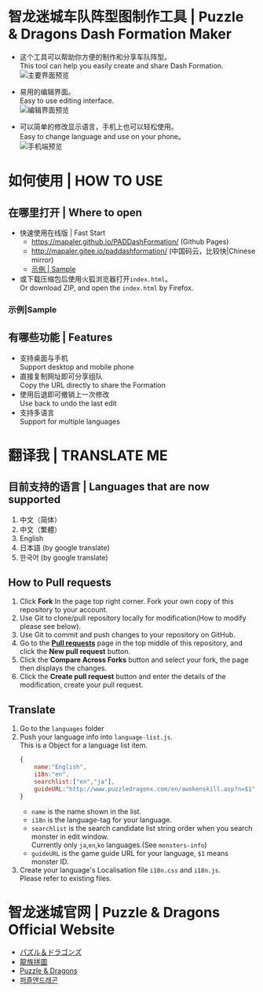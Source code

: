 ﻿智龙迷城车队阵型图制作工具 | Puzzle & Dragons Dash Formation Maker
======
* 这个工具可以帮助你方便的制作和分享车队阵型。  
This tool can help you easily create and share Dash Formation.  
![主要界面预览](https://github.com/Mapaler/PADDashFormation/raw/master/document/preview-main.png)  

* 易用的编辑界面。  
Easy to use editing interface.  
![编辑界面预览](https://github.com/Mapaler/PADDashFormation/raw/master/document/preview-edit.png)

* 可以简单的修改显示语言，手机上也可以轻松使用。  
Easy to change language and use on your phone。  
![手机端预览](https://github.com/Mapaler/PADDashFormation/raw/master/document/preview-mobile.png)
# 如何使用 | HOW TO USE
## 在哪里打开 | Where to open
* 快速使用在线版 | Fast Start  
    * https://mapaler.github.io/PADDashFormation/ (Github Pages)
    * http://mapaler.gitee.io/paddashformation/ (中国码云，比较快|Chinese mirror)
    * [示例 \| Sample](http://mapaler.github.io/paddashformation/?data={%22title%22%3A%22%E6%88%91%E7%9A%84%E6%9C%A8%E8%BD%A6%E9%98%9F%7CMy%20wood%20Dash%20Formation%22%2C%22detail%22%3A%22%E6%88%91%E5%B9%B3%E6%97%B6%E7%9A%84%E6%9C%A8%E8%BD%A6%E9%98%9F\n%E5%BC%80%E8%BD%A6%E4%BA%86%EF%BC%8C%E6%BB%B4%E6%BB%B4%22%2C%22team%22%3A[[[{%22id%22%3A4813%2C%22level%22%3A110%2C%22awoken%22%3A9%2C%22plus%22%3A[99%2C99%2C99]%2C%22latent%22%3A[20%2C20%2C20]}%2C{%22id%22%3A2948%2C%22level%22%3A99%2C%22awoken%22%3A6%2C%22plus%22%3A[99%2C99%2C99]%2C%22latent%22%3A[]}%2C{%22id%22%3A2948%2C%22level%22%3A99%2C%22awoken%22%3A6%2C%22plus%22%3A[99%2C99%2C99]%2C%22latent%22%3A[]}%2C{%22id%22%3A2948%2C%22level%22%3A99%2C%22awoken%22%3A6%2C%22plus%22%3A[99%2C99%2C99]%2C%22latent%22%3A[]}%2C{%22id%22%3A5323%2C%22level%22%3A99%2C%22awoken%22%3A9%2C%22plus%22%3A[99%2C99%2C99]%2C%22latent%22%3A[]}]%2C[{%22id%22%3A5267%2C%22level%22%3A99%2C%22awoken%22%3A5%2C%22plus%22%3A[0%2C0%2C0]}%2C{%22id%22%3A-1}%2C{%22id%22%3A4986%2C%22level%22%3A99%2C%22awoken%22%3A4%2C%22plus%22%3A[0%2C0%2C0]}%2C{%22id%22%3A0}%2C{%22id%22%3A0}]]%2C[[{%22id%22%3A2948%2C%22level%22%3A99%2C%22awoken%22%3A6%2C%22plus%22%3A[99%2C99%2C99]%2C%22latent%22%3A[]}%2C{%22id%22%3A2948%2C%22level%22%3A99%2C%22awoken%22%3A6%2C%22plus%22%3A[99%2C99%2C99]%2C%22latent%22%3A[]}%2C{%22id%22%3A2948%2C%22level%22%3A99%2C%22awoken%22%3A6%2C%22plus%22%3A[99%2C99%2C99]%2C%22latent%22%3A[]}%2C{%22id%22%3A5042%2C%22level%22%3A110%2C%22awoken%22%3A9%2C%22plus%22%3A[99%2C99%2C99]%2C%22latent%22%3A[]}%2C{%22id%22%3A4813%2C%22level%22%3A110%2C%22awoken%22%3A9%2C%22plus%22%3A[99%2C99%2C99]%2C%22latent%22%3A[24%2C24%2C11%2C11]}]%2C[{%22id%22%3A-1}%2C{%22id%22%3A0}%2C{%22id%22%3A4986%2C%22level%22%3A99%2C%22awoken%22%3A4%2C%22plus%22%3A[0%2C0%2C0]}%2C{%22id%22%3A-1}%2C{%22id%22%3A5267%2C%22level%22%3A99%2C%22awoken%22%3A5%2C%22plus%22%3A[0%2C0%2C0]}]]]})
* 或下载压缩包后使用火狐浏览器打开`index.html`。  
Or download ZIP, and open the `index.html` by Firefox.
### 示例|Sample

## 有哪些功能 | Features
* 支持桌面与手机  
Support desktop and mobile phone
* 直接复制网址即可分享组队  
Copy the URL directly to share the Formation
* 使用后退即可撤销上一次修改  
Use back to undo the last edit
* 支持多语言  
Support for multiple languages

# 翻译我 | TRANSLATE ME
## 目前支持的语言 | Languages that are now supported
1. 中文（简体）
1. 中文（繁體）
1. English
1. 日本語 (by google translate)
1. 한국어 (by google translate)

## How to **Pull requests**
1. Click **Fork** In the page top right corner. Fork your own copy of this repository to your account.
1. Use Git to clone/pull repository locally for modification(How to modify please see below).
1. Use Git to commit and push changes to your repository on GitHub.
1. Go to the **[Pull requests](//github.com/puzzled-dragon/pad-helper/pulls)** page in the top middle of this repository, and click the **New pull request** button.
1. Click the **Compare Across Forks** button and select your fork, the page then displays the changes.
1. Click the **Create pull request** button and enter the details of the modification, create your pull request.

## Translate
1. Go to the `languages` folder
1. Push your language info into `language-list.js`.  
This is a Object for a language list item.
    ```js
    {
        name:"English",
        i18n:"en",
        searchlist:["en","ja"],
        guideURL:"http://www.puzzledragonx.com/en/awokenskill.asp?n=$1"
    }
    ```
    * `name` is the name shown in the list.
    * `i18n` is the language-tag for your language.
    * `searchlist` is the search candidate list string order when you search monster in edit window.  
    Currently only `ja`,`en`,`ko` languages.(See `monsters-info`)
    * `guideURL` is the game guide URL for your language, `$1` means monster ID.
1. Create your language's Localisation file `i18n.css` and `i18n.js`.  
Please refer to existing files.

# 智龙迷城官网 | Puzzle & Dragons Official Website
* [パズル＆ドラゴンズ](http://pad.gungho.jp)
* [龍族拼圖](https://pad.gungho.jp/hktw/pad/)
* [Puzzle & Dragons](https://www.puzzleanddragons.us/)
* [퍼즐앤드래곤](https://pad.neocyon.com/W/)